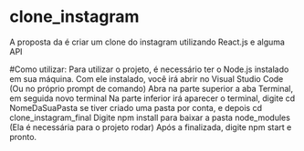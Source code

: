 # clone_instagram
A proposta da é criar um clone do instagram utilizando React.js e alguma API

#Como utilizar:
Para utilizar o projeto, é necessário ter o Node.js instalado em sua máquina.
Com ele instalado, você irá abrir no Visual Studio Code (Ou no próprio prompt de comando)
Abra na parte superior a aba Terminal, em seguida novo terminal
Na parte inferior irá aparecer o terminal, digite cd NomeDaSuaPasta se tiver criado uma pasta por conta, e depois cd clone_instagram_final
Digite npm install para baixar a pasta node_modules (Ela é necessária para o projeto rodar)
Após a finalizada, digite npm start e pronto.
